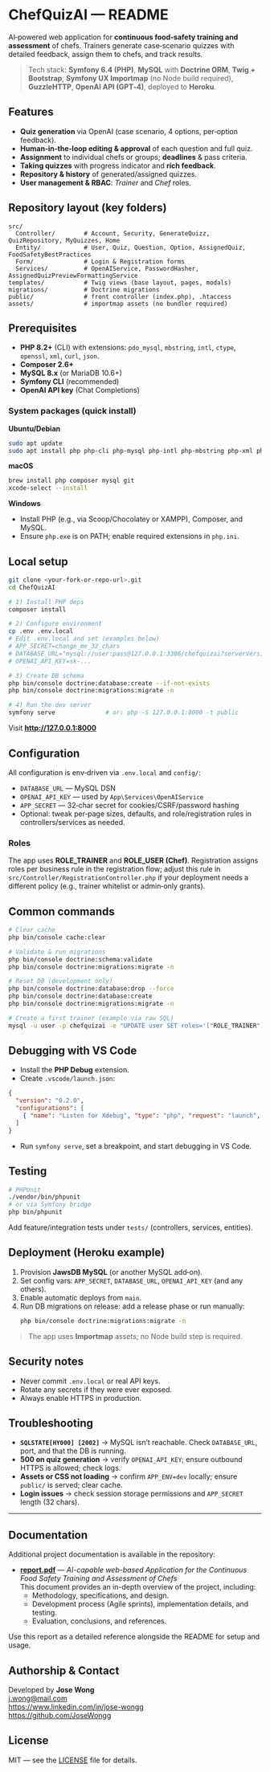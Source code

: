 # ChefQuizAI — README

AI‑powered web application for **continuous food‑safety training and assessment** of chefs. Trainers generate case‑scenario quizzes with detailed feedback, assign them to chefs, and track results.

> Tech stack: **Symfony 6.4 (PHP)**, **MySQL** with **Doctrine ORM**, **Twig + Bootstrap**, **Symfony UX Importmap** (no Node build required), **GuzzleHTTP**, **OpenAI API (GPT‑4)**, deployed to **Heroku**.

## Features

- **Quiz generation** via OpenAI (case scenario, 4 options, per‑option feedback).  
- **Human‑in‑the‑loop editing & approval** of each question and full quiz.  
- **Assignment** to individual chefs or groups; **deadlines** & pass criteria.  
- **Taking quizzes** with progress indicator and **rich feedback**.  
- **Repository & history** of generated/assigned quizzes.  
- **User management & RBAC**: *Trainer* and *Chef* roles.

## Repository layout (key folders)

```
src/
  Controller/        # Account, Security, GenerateQuizz, QuizRepository, MyQuizzes, Home
  Entity/            # User, Quiz, Question, Option, AssignedQuiz, FoodSafetyBestPractices
  Form/              # Login & Registration forms
  Services/          # OpenAIService, PasswordHasher, AssignedQuizPreviewFormattingService
templates/           # Twig views (base layout, pages, modals)
migrations/          # Doctrine migrations
public/              # front controller (index.php), .htaccess
assets/              # importmap assets (no bundler required)
```

## Prerequisites

- **PHP 8.2+** (CLI) with extensions: `pdo_mysql`, `mbstring`, `intl`, `ctype`, `openssl`, `xml`, `curl`, `json`.  
- **Composer 2.6+**  
- **MySQL 8.x** (or MariaDB 10.6+)  
- **Symfony CLI** (recommended)  
- **OpenAI API key** (Chat Completions)

### System packages (quick install)

**Ubuntu/Debian**
```bash
sudo apt update
sudo apt install php php-cli php-mysql php-intl php-mbstring php-xml php-curl composer mysql-server git
```

**macOS**
```bash
brew install php composer mysql git
xcode-select --install
```

**Windows**
- Install PHP (e.g., via Scoop/Chocolatey or XAMPP), Composer, and MySQL.
- Ensure `php.exe` is on PATH; enable required extensions in `php.ini`.

## Local setup

```bash
git clone <your-fork-or-repo-url>.git
cd ChefQuizAI

# 1) Install PHP deps
composer install

# 2) Configure environment
cp .env .env.local
# Edit .env.local and set (examples below)
# APP_SECRET=change_me_32_chars
# DATABASE_URL="mysql://user:pass@127.0.0.1:3306/chefquizai?serverVersion=8.0"
# OPENAI_API_KEY=sk-...

# 3) Create DB schema
php bin/console doctrine:database:create --if-not-exists
php bin/console doctrine:migrations:migrate -n

# 4) Run the dev server
symfony serve              # or: php -S 127.0.0.1:8000 -t public
```

Visit **http://127.0.0.1:8000**

## Configuration

All configuration is env‑driven via `.env.local` and `config/`:

- `DATABASE_URL` — MySQL DSN
- `OPENAI_API_KEY` — used by `App\Services\OpenAIService`
- `APP_SECRET` — 32‑char secret for cookies/CSRF/password hashing
- Optional: tweak per‑page sizes, defaults, and role/registration rules in controllers/services as needed.

### Roles

The app uses **ROLE_TRAINER** and **ROLE_USER (Chef)**. Registration assigns roles per business rule in the registration flow; adjust this rule in `src/Controller/RegistrationController.php` if your deployment needs a different policy (e.g., trainer whitelist or admin‑only grants).

## Common commands

```bash
# Clear cache
php bin/console cache:clear

# Validate & run migrations
php bin/console doctrine:schema:validate
php bin/console doctrine:migrations:migrate -n

# Reset DB (development only)
php bin/console doctrine:database:drop --force
php bin/console doctrine:database:create
php bin/console doctrine:migrations:migrate -n

# Create a first trainer (example via raw SQL)
mysql -u user -p chefquizai -e "UPDATE user SET roles='["ROLE_TRAINER"]' WHERE email='trainer@example.com'"
```

## Debugging with VS Code

- Install the **PHP Debug** extension.  
- Create `.vscode/launch.json`:

```json
{
  "version": "0.2.0",
  "configurations": [
    { "name": "Listen for Xdebug", "type": "php", "request": "launch", "port": 9003 }
  ]
}
```

- Run `symfony serve`, set a breakpoint, and start debugging in VS Code.

## Testing

```bash
# PHPUnit
./vendor/bin/phpunit
# or via Symfony bridge
php bin/phpunit
```

Add feature/integration tests under `tests/` (controllers, services, entities).

## Deployment (Heroku example)

1. Provision **JawsDB MySQL** (or another MySQL add‑on).  
2. Set config vars: `APP_SECRET`, `DATABASE_URL`, `OPENAI_API_KEY` (and any others).  
3. Enable automatic deploys from `main`.  
4. Run DB migrations on release: add a release phase or run manually:
   ```bash
   php bin/console doctrine:migrations:migrate -n
   ```

> The app uses **Importmap** assets; no Node build step is required.

## Security notes

- Never commit `.env.local` or real API keys.  
- Rotate any secrets if they were ever exposed.  
- Always enable HTTPS in production.  

## Troubleshooting

- **`SQLSTATE[HY000] [2002]`** → MySQL isn’t reachable. Check `DATABASE_URL`, port, and that the DB is running.
- **500 on quiz generation** → verify `OPENAI_API_KEY`; ensure outbound HTTPS is allowed; check logs.
- **Assets or CSS not loading** → confirm `APP_ENV=dev` locally; ensure `public/` is served; clear cache.
- **Login issues** → check session storage permissions and `APP_SECRET` length (32 chars).

---

## Documentation

Additional project documentation is available in the repository:

- **[report.pdf](report.pdf)** — *AI-capable web-based Application for the Continuous Food Safety Training and Assessment of Chefs*  
  This document provides an in-depth overview of the project, including: 
  - Methodology, specifications, and design.  
  - Development process (Agile sprints), implementation details, and testing.  
  - Evaluation, conclusions, and references.  

Use this report as a detailed reference alongside the README for setup and usage.


## Authorship & Contact
Developed by **Jose Wong**  
j.wong@mail.com  
https://www.linkedin.com/in/jose-wongg  
https://github.com/JoseWongg  

## License
MIT — see the [LICENSE](LICENSE) file for details.

